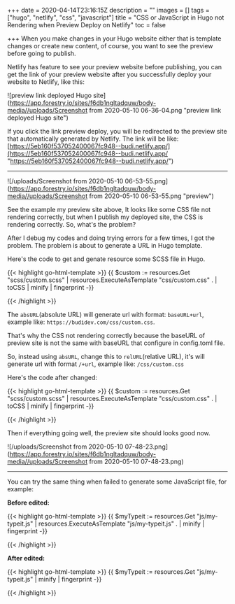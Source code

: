 +++
date = 2020-04-14T23:16:15Z
description = ""
images = []
tags = ["hugo", "netlify", "css", "javascript"]
title = "CSS or JavaScript in Hugo not Rendering when Preview Deploy on Netlify"
toc = false

+++
When you make changes in your Hugo website either that is template changes or create new content, of course, you want to see the preview before going to publish.

Netlify has feature to see your preview website before publishing, you can get the link of your preview website after you successfully deploy your website to Netlify, like this:

![preview link deployed Hugo site](https://app.forestry.io/sites/f6db1ngltadquw/body-media//uploads/Screenshot from 2020-05-10 06-36-04.png "preview link deployed Hugo site")

If you click the link preview deploy, you will be redirected to the preview site that automatically generated by Netlify. The link will be like: [https://5eb160f537052400067fc948--budi.netlify.app/](https://5eb160f537052400067fc948--budi.netlify.app/ "https://5eb160f537052400067fc948--budi.netlify.app/")

---

![/uploads/Screenshot from 2020-05-10 06-53-55.png](https://app.forestry.io/sites/f6db1ngltadquw/body-media//uploads/Screenshot from 2020-05-10 06-53-55.png "preview")

See the example my preview site above, It looks like some CSS file not rendering correctly, but when I publish my deployed site, the CSS is rendering correctly. So, what's the problem?

After I debug my codes and doing trying errors for a few times, I got the problem. The problem is about to generate a URL in Hugo template.

Here's the code to get and genate resource some SCSS file in Hugo.

{{< highlight go-html-template >}}
{{ $custom := resources.Get "scss/custom.scss" | resources.ExecuteAsTemplate "css/custom.css" . | toCSS | minify | fingerprint -}}
<link rel="stylesheet" href="{{ $custom.Permalink | absURL  }}" {{ printf "integrity=%q" $custom.Data.Integrity | safeHTMLAttr }} crossorigin="anonymous">
{{< /highlight >}}

The `absURL`(absolute URL) will generate url with format: `baseURL+url`, example like: `https://budidev.com/css/custom.css`.

That's why the CSS not rendering correctly because the baseURL of preview site is not the same with baseURL that configure in config.toml file.

So, instead using `absURL`, change this to `relURL`(relative URL), it's will generate url with format `/+url`, example like: `/css/custom.css`

Here's the code after changed:

{{< highlight go-html-template >}}
{{ $custom := resources.Get "scss/custom.scss" | resources.ExecuteAsTemplate "css/custom.css" . | toCSS | minify | fingerprint -}}
<link rel="stylesheet" href="{{ $custom.Permalink | relURL  }}" {{ printf "integrity=%q" $custom.Data.Integrity | safeHTMLAttr }} crossorigin="anonymous">
{{< /highlight >}}

Then if everything going well, the preview site should looks good now.

![/uploads/Screenshot from 2020-05-10 07-48-23.png](https://app.forestry.io/sites/f6db1ngltadquw/body-media//uploads/Screenshot from 2020-05-10 07-48-23.png)

---

You can try the same thing when failed to generate some JavaScript file, for example:

**Before edited:**

{{< highlight go-html-template >}}
{{ $myTypeit := resources.Get "js/my-typeit.js" | resources.ExecuteAsTemplate "js/my-typeit.js" . | minify | fingerprint -}}
<script src="{{ $myTypeit.Permalink }}" {{ printf "integrity=%q" $myTypeit.Data.Integrity | safeHTMLAttr }} crossorigin="anonymous"></script>
{{< /highlight >}}

**After edited:**

{{< highlight go-html-template >}}
{{ $myTypeit := resources.Get "js/my-typeit.js" | minify | fingerprint -}}
<script src="{{ $myTypeit.Permalink | relURL }}" {{ printf "integrity=%q" $myTypeit.Data.Integrity | safeHTMLAttr }} crossorigin="anonymous"></script>
{{< /highlight >}}